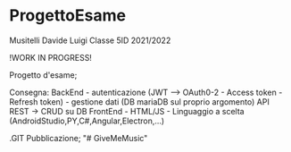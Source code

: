 # ProgettoEsame
Musitelli Davide Luigi Classe 5ID 2021/2022

!WORK IN PROGRESS!

Progetto d'esame;

Consegna:
BackEnd
        - autenticazione (JWT --> OAuth0-2 - Access token - Refresh token)
        - gestione dati (DB mariaDB sul proprio argomento)
                API REST -> CRUD su DB
FrontEnd
        - HTML/JS
        - Linguaggio a scelta (AndroidStudio,PY,C#,Angular,Electron,...)

.GIT
Pubblicazione;
"# GiveMeMusic" 
